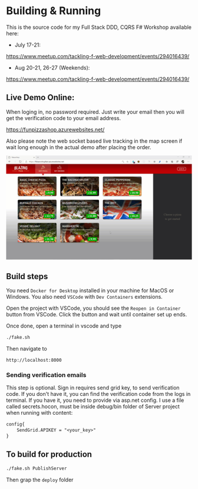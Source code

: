 # Building & Running


This is the source code for my Full Stack DDD, CQRS F# Workshop available here:

* July 17-21:

https://www.meetup.com/tackling-f-web-development/events/294016439/

* Aug 20-21, 26-27 (Weekends):

https://www.meetup.com/tackling-f-web-development/events/294016439/

## Live Demo Online:


When loging in, no password required. Just write your email then you will get the verification code to your email address.

https://funpizzashop.azurewebsites.net/

Also please note the web socket based live tracking in the map screen if wait long enough in the actual demo after placing the order. 


![](https://raw.githubusercontent.com/OnurGumus/FunPizzaShop/main/funpizzashop.gif)


## Build steps
You need `Docker for Desktop` installed in your machine for MacOS or Windows. 
You also need `VSCode` with `Dev Containers` extensions.

Open the project with VSCode, you should see the `Reopen in Container` button from VSCode. Click the button and wait until container set up ends.

Once done, open a terminal in vscode and type

``` bash
./fake.sh
```

Then navigate to 

```
http://localhost:8000
```

### Sending verification emails
This step is optional. Sign in requires send grid key, to send verification code. If you don't have it, you can find the verification code from the logs in terminal. If you have it, you need to provide via asp.net config. I use a file called secrets.hocon, must be inside debug/bin folder of Server project when running with content:

```hocon
config{
    SendGrid.APIKEY = "<your_key>"
}
```

## To build for production 

``` bash
./fake.sh PublishServer
```
Then grap the `deploy` folder
